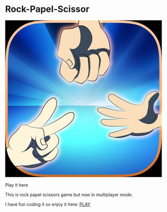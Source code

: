 # Rock-Papel-Scissor
![](https://github.com/Louislam09/Rock-Papel-Scissor/blob/master/public/client/multi/rock_papel_scissor.png)

Play it here

This is rock papel scissors game but now in multiplayer mode.


I have fun coding it so enjoy it here: [PLAY](https://rock-papel-scissor.herokuapp.com/)
